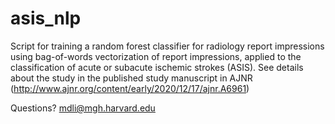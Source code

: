 # asis_nlp

Script for training a random forest classifier for radiology report impressions using bag-of-words vectorization of report impressions, applied to the classification of acute or subacute ischemic strokes (ASIS). See details about the study in the published study manuscript in AJNR (http://www.ajnr.org/content/early/2020/12/17/ajnr.A6961)

Questions? mdli@mgh.harvard.edu

